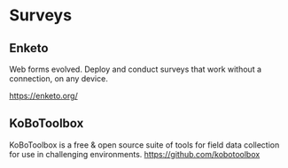 # Surveys

## Enketo
 
 
Web forms evolved. Deploy and conduct surveys that work without a connection, on any device. 

https://enketo.org/

## KoBoToolbox

KoBoToolbox is a free & open source suite of tools for field data collection for use in challenging environments. 
https://github.com/kobotoolbox

